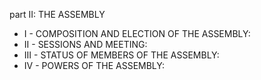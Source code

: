 part II: THE ASSEMBLY 

<ul>
			<li>I - COMPOSITION AND ELECTION OF THE ASSEMBLY: <ul>
			</ul></li>			<li>II - SESSIONS AND MEETING: <ul>
			</ul></li>			<li>III - STATUS OF MEMBERS OF THE ASSEMBLY: <ul>
			</ul></li>			<li>IV - POWERS OF THE ASSEMBLY: <ul>
			</ul></li></ul>